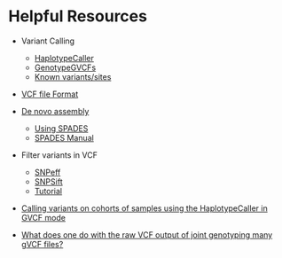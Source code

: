# Helpful Resources

* Variant Calling
     * [HaplotypeCaller](https://software.broadinstitute.org/gatk/documentation/tooldocs/current/org_broadinstitute_gatk_tools_walkers_haplotypecaller_HaplotypeCaller.php)
     * [GenotypeGVCFs](https://software.broadinstitute.org/gatk/documentation/tooldocs/current/org_broadinstitute_gatk_tools_walkers_variantutils_GenotypeGVCFs.php)
     * [Known variants/sites](https://software.broadinstitute.org/gatk/documentation/article.php?id=1247)

* [VCF file Format](http://www.internationalgenome.org/wiki/Analysis/Variant%20Call%20Format/vcf-variant-call-format-version-40/)

* [De novo assembly](https://github.com/lexnederbragt/INF-BIO9120_fall2013_de_novo_assembly/blob/master/practicals/02_Mapping_reads_to_an_assembly.md)
     * [Using SPADES](http://inf-biox121.readthedocs.io/en/2015/Assembly/practicals/06_Assembly_using_SPADES.html)
     * [SPADES Manual](http://cab.spbu.ru/software/spades/)

* Filter variants in VCF
     * [SNPeff](http://snpeff.sourceforge.net/)
     * [SNPSift](http://snpeff.sourceforge.net/SnpSift.html)
     * [Tutorial](http://ddocent.com/filtering/)
     
* [Calling variants on cohorts of samples using the HaplotypeCaller in GVCF mode](https://software.broadinstitute.org/gatk/documentation/article.php?id=3893)

* [What does one do with the raw VCF output of joint genotyping many gVCF files?](http://gatkforums.broadinstitute.org/gatk/discussion/7478/what-does-one-do-with-the-raw-vcf-output-of-joint-genotyping-many-gvcf-files)
